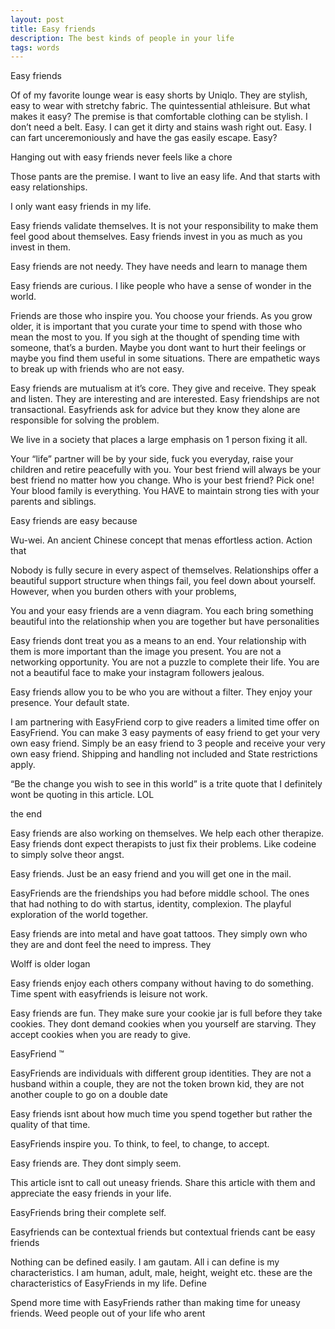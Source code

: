 ```yaml
---
layout: post
title: Easy friends
description: The best kinds of people in your life
tags: words
---
```


Easy friends

Of of my favorite lounge wear is easy shorts by Uniqlo. They are stylish, easy to wear with stretchy fabric. The quintessential athleisure. But what makes it easy? The premise is that comfortable clothing can be stylish. I don’t need a belt. Easy. I can get it dirty and stains wash right out. Easy. I can fart unceremoniously and have the gas easily escape. Easy?

Hanging out with easy friends never feels like a chore

Those pants are the premise. I want to live an easy life. And that starts with easy relationships. 

I only want easy friends in my life. 


Easy friends validate themselves. It is not your responsibility to make them feel good about themselves. Easy friends invest in you as much as you invest in them.

Easy friends are not needy. They have needs and learn to manage them

Easy friends are curious. I like people who have a sense of wonder in the world. 

Friends are those who inspire you. You choose your friends. As you grow older, it is important that you curate your time to spend with those who mean the most to you. If you sigh at the thought of spending time with someone, that’s a burden. Maybe you dont want to hurt their feelings or maybe you find them useful in some situations. There are empathetic ways to break up with friends who are not easy. 



Easy friends are mutualism at it’s core. They give and receive. They speak and listen. They are interesting and are interested. Easy friendships are not transactional. Easyfriends ask for advice but they know they alone are responsible for solving the problem.



We live in a society that places a large emphasis on 1 person fixing it all. 

Your “life” partner will be by your side, fuck you everyday, raise your children and retire peacefully with you. Your best friend will always be your best friend no matter how you change. Who is your best friend? Pick one! Your blood family is everything. You HAVE to maintain strong ties with your parents and siblings. 

Easy friends are easy because 

Wu-wei. An ancient Chinese concept that menas effortless action. Action that


Nobody is fully secure in every aspect of themselves. Relationships offer a beautiful support structure when things fail, you feel down about yourself. However, when you burden others with your problems, 


You and your easy friends are a venn diagram. You each bring something beautiful into the relationship when you are together but have personalities

Easy friends dont treat you as a means to an end. Your relationship with them is more important than the image you present. You are not a networking opportunity. You are not a puzzle to complete their life. You are not a beautiful face to make your instagram followers jealous.

Easy friends allow you to be who you are without a filter. They enjoy your presence. Your default state. 


I am partnering with EasyFriend corp to give readers a limited time offer on EasyFriend. You can make 3 easy payments of easy friend to get your very own easy friend. Simply be an easy friend to 3 people and receive your very own easy friend. Shipping and handling not included and State restrictions apply. 

“Be the change you wish to see in this world” is a trite quote that I definitely wont be quoting in this article. LOL

the end

Easy friends are also working on themselves. We help each other therapize. Easy friends dont expect therapists to just fix their problems. Like codeine to simply solve theor angst.

Easy friends. Just be an easy friend and you will get one in the mail. 

EasyFriends are the friendships you had before middle school. The ones that had nothing to do with startus, identity, complexion. The playful exploration of the world together. 

Easy friends are into metal and have goat tattoos. They simply own who they are and dont feel the need to impress. They 

Wolff is older logan 

Easy friends enjoy each others company without having to do something. Time spent with easyfriends is leisure not work. 

Easy friends are fun. They make sure your cookie jar is full before they take cookies. They dont demand cookies when you yourself are starving. They accept cookies when you are ready to give. 

EasyFriend ™️

EasyFriends are individuals with different group identities. They are not a husband within a couple, they are not the token brown kid, they are not another couple to go on a double date

Easy friends isnt about how much time you spend together but rather the quality of that time. 

EasyFriends inspire you. To think, to feel, to change, to accept. 

Easy friends are. They dont simply seem. 

This article isnt to call out uneasy friends. Share this article with them and appreciate the easy friends in your life. 

EasyFriends bring their complete self. 

Easyfriends can be contextual friends but contextual friends cant be easy friends


Nothing can be defined easily. I am gautam. All i can define is my characteristics. I am human, adult, male, height, weight etc. these are the characteristics of EasyFriends in my life. Define 

Spend more time with EasyFriends rather than making time for uneasy friends. Weed people out of your life who arent